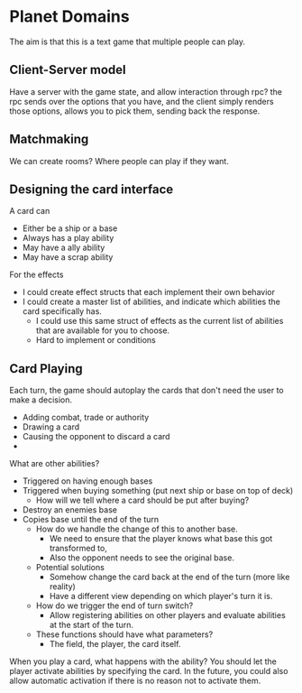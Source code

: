 # Planet Domains
The aim is that this is a text game that multiple people can play.

## Client-Server model
Have a server with the game state, and allow interaction through rpc?
the rpc sends over the options that you have, and the client simply renders those options, allows you to pick them, sending back the response.

## Matchmaking
We can create rooms? Where people can play if they want.


## Designing the card interface

A card can 
* Either be a ship or a base
* Always has a play ability
* May have a ally ability
* May have a scrap ability


For the effects
  * I could create effect structs that each implement their own behavior
  * I could create a master list of abilities, and indicate which abilities the card specifically has.
    * I could use this same struct of effects as the current list of abilities that are available for you to choose.
    * Hard to implement or conditions



## Card Playing
Each turn, the game should autoplay the cards that don't need the user to make a decision.
 * Adding combat, trade or authority
 * Drawing a card
 * Causing the opponent to discard a card
 * 

What are other abilities?
 * Triggered on having enough bases
 * Triggered when buying something (put next ship or base on top of deck)
   * How will we tell where a card should be put after buying?
 * Destroy an enemies base
 * Copies base until the end of the turn
   * How do we handle the change of this to another base.
     * We need to ensure that the player knows what base this got transformed to,
     * Also the opponent needs to see the original base.
   * Potential solutions
     * Somehow change the card back at the end of the turn (more like reality)
     * Have a different view depending on which player's turn it is.
   * How do we trigger the end of turn switch?
     * Allow registering abilities on other players and evaluate abilities at the start of the turn.
   * These functions should have what parameters?
     * The field, the player, the card itself.
  
When you play a card, what happens with the ability?
  You should let the player activate abilities by specifying the card. In the future, you could also allow automatic activation if there is no reason not to activate them.